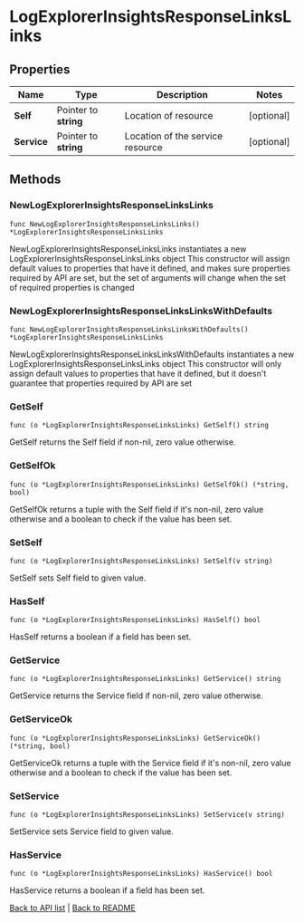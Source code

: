 # LogExplorerInsightsResponseLinksLinks

## Properties

Name | Type | Description | Notes
------------ | ------------- | ------------- | -------------
**Self** | Pointer to **string** | Location of resource | [optional] 
**Service** | Pointer to **string** | Location of the service resource | [optional] 

## Methods

### NewLogExplorerInsightsResponseLinksLinks

`func NewLogExplorerInsightsResponseLinksLinks() *LogExplorerInsightsResponseLinksLinks`

NewLogExplorerInsightsResponseLinksLinks instantiates a new LogExplorerInsightsResponseLinksLinks object
This constructor will assign default values to properties that have it defined,
and makes sure properties required by API are set, but the set of arguments
will change when the set of required properties is changed

### NewLogExplorerInsightsResponseLinksLinksWithDefaults

`func NewLogExplorerInsightsResponseLinksLinksWithDefaults() *LogExplorerInsightsResponseLinksLinks`

NewLogExplorerInsightsResponseLinksLinksWithDefaults instantiates a new LogExplorerInsightsResponseLinksLinks object
This constructor will only assign default values to properties that have it defined,
but it doesn't guarantee that properties required by API are set

### GetSelf

`func (o *LogExplorerInsightsResponseLinksLinks) GetSelf() string`

GetSelf returns the Self field if non-nil, zero value otherwise.

### GetSelfOk

`func (o *LogExplorerInsightsResponseLinksLinks) GetSelfOk() (*string, bool)`

GetSelfOk returns a tuple with the Self field if it's non-nil, zero value otherwise
and a boolean to check if the value has been set.

### SetSelf

`func (o *LogExplorerInsightsResponseLinksLinks) SetSelf(v string)`

SetSelf sets Self field to given value.

### HasSelf

`func (o *LogExplorerInsightsResponseLinksLinks) HasSelf() bool`

HasSelf returns a boolean if a field has been set.

### GetService

`func (o *LogExplorerInsightsResponseLinksLinks) GetService() string`

GetService returns the Service field if non-nil, zero value otherwise.

### GetServiceOk

`func (o *LogExplorerInsightsResponseLinksLinks) GetServiceOk() (*string, bool)`

GetServiceOk returns a tuple with the Service field if it's non-nil, zero value otherwise
and a boolean to check if the value has been set.

### SetService

`func (o *LogExplorerInsightsResponseLinksLinks) SetService(v string)`

SetService sets Service field to given value.

### HasService

`func (o *LogExplorerInsightsResponseLinksLinks) HasService() bool`

HasService returns a boolean if a field has been set.


[Back to API list](../README.md#documentation-for-api-endpoints) | [Back to README](../README.md)


